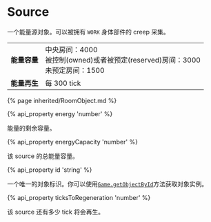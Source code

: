 # Source
 
一个能量源对象。可以被拥有 `WORK` 身体部件的 creep 采集。

<table class="table gameplay-info">
    <tbody>
    <tr>
        <td><strong>能量容量</strong></td>
        <td>中央房间：4000<br />被控制(owned)或者被预定(reserved)房间：3000<br />未预定房间：1500</td>
    </tr>
    <tr>
        <td><strong>能量再生</strong></td>
        <td>每 300 tick</td>
    </tr>
    </tbody>
</table>

{% page inherited/RoomObject.md %}

{% api_property energy 'number' %}



能量的剩余容量。



{% api_property energyCapacity 'number' %}



该 source 的总能量容量。



{% api_property id 'string' %}



一个唯一的对象标识。你可以使用<a href="#Game.getObjectById"><code>Game.getObjectById</code></a>方法获取对象实例。



{% api_property ticksToRegeneration 'number' %}



该 source 还有多少 tick 将会再生。


